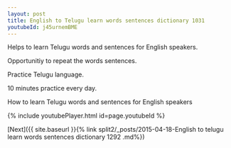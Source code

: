 ```yaml
---
layout: post
title: English to Telugu learn words sentences dictionary 1031 
youtubeId: j45urnemBME
---
```

 
 
Helps to learn Telugu words and sentences for English speakers.

Opportunitiy to repeat the words sentences. 

Practice Telugu language. 
 
10 minutes practice every day. 
 
How to learn Telugu words and sentences for English speakers 
 
{% include youtubePlayer.html id=page.youtubeId %}
 
 
[Next]({{ site.baseurl }}{% link  split2/_posts/2015-04-18-English to telugu learn words sentences dictionary 1292 .md%})
 
